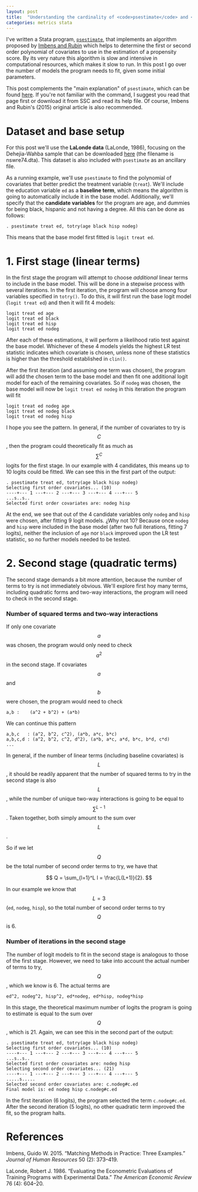 ```yaml
---
layout: post
title:  "Understanding the cardinality of <code>psestimate</code> and <code>BIG</code> shit"
categories: metrics stata
---
```


I've written a Stata program, [`psestimate`](/resources/psestimate), that implements an algorithm proposed by [Imbens and Rubin](http://jhr.uwpress.org/content/50/2/373) which helps to determine the first or second order polynomial of covariates to use in the  estimation of a propensity score. By its very nature this algorithm is slow and intensive in computational resources, which makes it slow to run. In this post I go over the number of models the program needs to fit, given some initial parameters.

This post complements the "main explanation" of `psestimate`, which can be found [here](/resources/psestimate). If you're not familiar with the command, I suggest you read that page first or download it from SSC and read its help file. Of course, Imbens and Rubin's (2015) original article is also recommended.

# Dataset and base setup

For this post we'll use the **LaLonde data** (LaLonde, 1986), focusing on the Dehejia-Wahba sample that can be downloaded [here](http://economics.mit.edu/faculty/angrist/data1/mhe/dehejia) (the filename is nswre74.dta). This dataset is also included with `psestimate` as an ancillary file.

As a running example, we'll use `psestimate` to find the polynomial of covariates that better predict the treatment variable (`treat`). We'll include the education variable `ed` as a **baseline term**, which means the algorithm is going to automatically include it in the base model. Additionally, we'll specify that the **candidate variables** for the program are age, and dummies for being black, hispanic and not having a degree. All this can be done as follows:

```
. psestimate treat ed, totry(age black hisp nodeg)
```

This means that the base model first fitted is `logit treat ed`.

# 1. First stage (linear terms)

In the first stage the program will attempt to choose *additional* linear terms to include in the base model. This will be done in a stepwise process with several iterations. In the first iteration, the program will choose among four variables specified in `totry()`. To do this, it will first run the base logit model (`logit treat ed`) and then it will fit 4 models:

```
logit treat ed age
logit treat ed black
logit treat ed hisp
logit treat ed nodeg
```

After each of these estimations, it will perform a likelihood ratio test against the base model.
Whichever of these 4 models yields the highest LR test statistic indicates which covariate is chosen, unless none of these statistics is higher than the threshold established in `clin()`.

After the first iteration (and assuming one term was chosen), the program will add the chosen term to the base model and then fit one additional logit model for each of the remaining covariates. So if `nodeg` was chosen, the base model will now be `logit treat ed nodeg` in this iteration the program will fit

```
logit treat ed nodeg age
logit treat ed nodeg black
logit treat ed nodeg hisp
```

I hope you see the pattern. In general, if the number of covariates to try is $$C$$, then the program could theoretically fit as much as $$\sum^C$$ logits for the first stage. In our example with 4 candidates, this means up to 10 logits could be fitted. We can see this in the first part of the output:

```
. psestimate treat ed, totry(age black hisp nodeg)
Selecting first order covariates... (10)
----+--- 1 ---+--- 2 ---+--- 3 ---+--- 4 ---+--- 5
...s..s..
Selected first order covariates are: nodeg hisp
```

At the end, we see that out of the 4 candidate variables only `nodeg` and `hisp` were chosen, after fitting 9 logit models. ¿Why not 10? Because once `nodeg` and `hisp` were included in the base model (after two full iterations, fitting 7 logits), neither the inclusion of `age` nor `black` improved upon the LR test statistic, so no further models needed to be tested.

# 2. Second stage (quadratic terms)

The second stage demands a bit more attention, because the number of terms to try is not immediately obvious.
We'll explore first hoy many terms, including quadratic forms and two-way interactions, the program will need to check in the second stage.

### Number of squared terms and two-way interactions

If only one covariate $$a$$ was chosen, the program would only need to check $$a^2$$ in the second stage. If covariates $$a$$ and $$b$$ were chosen, the program would need to check

```
a,b :    (a^2 + b^2) + (a*b)
```

We can continue this pattern

```
a,b,c   : (a^2, b^2, c^2), (a*b, a*c, b*c)
a,b,c,d : (a^2, b^2, c^2, d^2), (a*b, a*c, a*d, b*c, b*d, c*d)
...
```

In general, if the number of linear terms (including baseline covariates) is $$L$$, it should be readily apparent that the number of squared terms to try in the second stage is also $$L$$, while the number of unique two-way interactions is going to be equal to $$\sum^{L-1}$$. Taken together, both simply amount to the sum over $$L$$.

So if we let $$Q$$ be the total number of second order terms to try, we have that

$$
Q = \sum_{l=1}^L l = \frac{L(L+1)}{2}.
$$

In our example we know that $$L=3$$ (`ed`, `nodeg`, `hisp`), so the total number of second order terms to try $$Q$$ is 6.

### Number of iterations in the second stage

The number of logit models to fit in the second stage is analogous to those of the first stage. However, we need to take into account the actual number of terms to try, $$Q$$, which we know is 6. The actual terms are

```
ed^2, nodeg^2, hisp^2, ed*nodeg, ed*hisp, nodeg*hisp
```

In this stage, the theoretical maximum number of logits the program is going to estimate is equal to the sum over $$Q$$, which is 21. Again, we can see this in the second part of the output:

```
. psestimate treat ed, totry(age black hisp nodeg)
Selecting first order covariates... (10)
----+--- 1 ---+--- 2 ---+--- 3 ---+--- 4 ---+--- 5
...s..s..
Selected first order covariates are: nodeg hisp
Selecting second order covariates... (21)
----+--- 1 ---+--- 2 ---+--- 3 ---+--- 4 ---+--- 5
.....s.....
Selected second order covariates are: c.nodeg#c.ed
Final model is: ed nodeg hisp c.nodeg#c.ed
```

In the first iteration (6 logits), the program selected the term `c.nodeg#c.ed`. After the second iteration (5 logits), no other quadratic term improved the fit, so the program halts.

# References

Imbens, Guido W. 2015. “Matching Methods in Practice: Three Examples.” *Journal of Human Resources* 50 (2): 373–419.

LaLonde, Robert J. 1986. “Evaluating the Econometric Evaluations of Training Programs with Experimental Data.” *The American Economic Review* 76 (4): 604–20.
